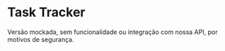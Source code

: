 # Task Tracker

Versão mockada, sem funcionalidade ou integração com nossa API, por motivos de segurança.
